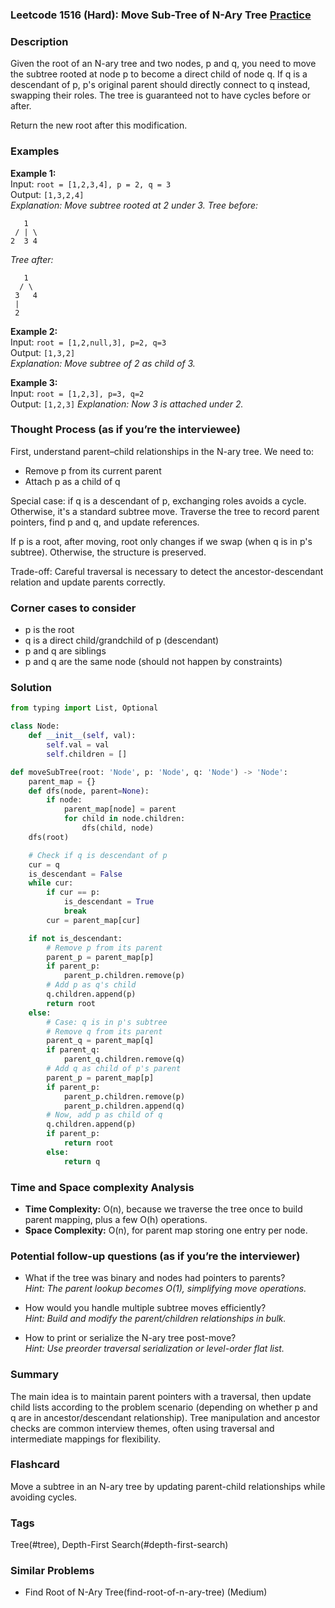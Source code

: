 ### Leetcode 1516 (Hard): Move Sub-Tree of N-Ary Tree [Practice](https://leetcode.com/problems/move-sub-tree-of-n-ary-tree)

### Description  
Given the root of an N-ary tree and two nodes, p and q, you need to move the subtree rooted at node p to become a direct child of node q. If q is a descendant of p, p's original parent should directly connect to q instead, swapping their roles. The tree is guaranteed not to have cycles before or after.

Return the new root after this modification.

### Examples  

**Example 1:**  
Input: `root = [1,2,3,4], p = 2, q = 3`  
Output: `[1,3,2,4]`  
*Explanation: Move subtree rooted at 2 under 3. Tree before:*
```
   1
 / | \
2  3 4
```
*Tree after:*
```
   1
  / \
 3   4
 |
 2
```

**Example 2:**  
Input: `root = [1,2,null,3], p=2, q=3`  
Output: `[1,3,2]`  
*Explanation: Move subtree of 2 as child of 3.*

**Example 3:**  
Input: `root = [1,2,3], p=3, q=2`  
Output: `[1,2,3]`
*Explanation: Now 3 is attached under 2.*

### Thought Process (as if you’re the interviewee)  
First, understand parent–child relationships in the N-ary tree. We need to:
- Remove p from its current parent
- Attach p as a child of q

Special case: if q is a descendant of p, exchanging roles avoids a cycle. Otherwise, it's a standard subtree move. Traverse the tree to record parent pointers, find p and q, and update references.

If p is a root, after moving, root only changes if we swap (when q is in p's subtree). Otherwise, the structure is preserved.

Trade-off: Careful traversal is necessary to detect the ancestor-descendant relation and update parents correctly.

### Corner cases to consider  
- p is the root
- q is a direct child/grandchild of p (descendant)
- p and q are siblings
- p and q are the same node (should not happen by constraints)

### Solution

```python
from typing import List, Optional

class Node:
    def __init__(self, val):
        self.val = val
        self.children = []

def moveSubTree(root: 'Node', p: 'Node', q: 'Node') -> 'Node':
    parent_map = {}
    def dfs(node, parent=None):
        if node:
            parent_map[node] = parent
            for child in node.children:
                dfs(child, node)
    dfs(root)

    # Check if q is descendant of p
    cur = q
    is_descendant = False
    while cur:
        if cur == p:
            is_descendant = True
            break
        cur = parent_map[cur]

    if not is_descendant:
        # Remove p from its parent
        parent_p = parent_map[p]
        if parent_p:
            parent_p.children.remove(p)
        # Add p as q's child
        q.children.append(p)
        return root
    else:
        # Case: q is in p's subtree
        # Remove q from its parent
        parent_q = parent_map[q]
        if parent_q:
            parent_q.children.remove(q)
        # Add q as child of p's parent
        parent_p = parent_map[p]
        if parent_p:
            parent_p.children.remove(p)
            parent_p.children.append(q)
        # Now, add p as child of q
        q.children.append(p)
        if parent_p:
            return root
        else:
            return q
```

### Time and Space complexity Analysis  
- **Time Complexity:** O(n), because we traverse the tree once to build parent mapping, plus a few O(h) operations.
- **Space Complexity:** O(n), for parent map storing one entry per node.

### Potential follow-up questions (as if you’re the interviewer)  
- What if the tree was binary and nodes had pointers to parents?  
  *Hint: The parent lookup becomes O(1), simplifying move operations.*

- How would you handle multiple subtree moves efficiently?  
  *Hint: Build and modify the parent/children relationships in bulk.*

- How to print or serialize the N-ary tree post-move?  
  *Hint: Use preorder traversal serialization or level-order flat list.*

### Summary
The main idea is to maintain parent pointers with a traversal, then update child lists according to the problem scenario (depending on whether p and q are in ancestor/descendant relationship). Tree manipulation and ancestor checks are common interview themes, often using traversal and intermediate mappings for flexibility.


### Flashcard
Move a subtree in an N-ary tree by updating parent-child relationships while avoiding cycles.

### Tags
Tree(#tree), Depth-First Search(#depth-first-search)

### Similar Problems
- Find Root of N-Ary Tree(find-root-of-n-ary-tree) (Medium)